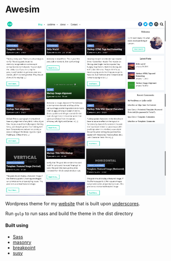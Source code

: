 

Awesim
===
![small icon](screenshot.png)


Wordpress theme for my [website](http://asim-malik.com/) that is built upon [underscores](http://underscores.me).



Run `gulp` to run sass and build the theme in the dist directory

#### Built using

- [Sass](http://sass-lang.com/)
- [masonry](http://masonry.desandro.com/)
- [breakpoint](http://breakpoint-sass.com/)
- [susy](http://susy.oddbird.net/)



 
